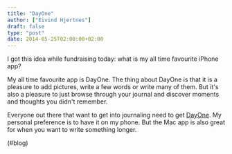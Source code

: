 ```yaml
---
title: "DayOne"
author: ["Eivind Hjertnes"]
draft: false
type: "post"
date: 2014-05-25T02:00:00+02:00
---
```


I got this idea while fundraising today: what is my all time favourite
iPhone app?

My all time favourite app is DayOne. The thing about DayOne is that it
is a pleasure to add pictures, write a few words or write many of them.
But it's also a pleasure to just browse through your journal and
discover moments and thoughts you didn't remember.

Everyone out there that want to get into journaling need to get
[DayOne](http://dayoneapp.com). My personal preference is to have it
on my phone. But the Mac app is also great for when you want to write
something longer.

(#blog)

